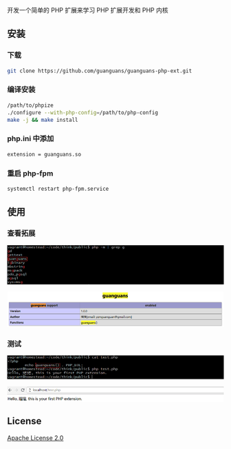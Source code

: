 开发一个简单的 PHP 扩展来学习 PHP 扩展开发和 PHP 内核

## 安装

### 下载

``` bash
git clone https://github.com/guanguans/guanguans-php-ext.git
```
### 编译安装

``` bash
/path/to/phpize
./configure --with-php-config=/path/to/php-config
make -j && make install
```

### php.ini 中添加

``` bash
extension = guanguans.so
```

### 重启 php-fpm

``` bash
systemctl restart php-fpm.service
```

## 使用

### 查看拓展

![](./docs/guanguans-1.png)

![](./docs/guanguans-2.png)

### 测试

![](./docs/guanguans-3.png)

![](./docs/guanguans-4.png)

## License

[Apache License 2.0](./LICENSE)
